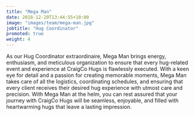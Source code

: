 ```yaml
---
title: "Mega Man"
date: 2018-12-20T13:44:55+10:00
image: "images/team/mega-man.jpg"
jobtitle: "Hug Coordinator"
promoted: true
weight: 4
---
```


As our Hug Coordinator extraordinaire, Mega Man brings energy, enthusiasm, and meticulous organization to ensure that every hug-related event and experience at CraigCo Hugs is flawlessly executed. With a keen eye for detail and a passion for creating memorable moments, Mega Man takes care of all the logistics, coordinating schedules, and ensuring that every client receives their desired hug experience with utmost care and precision. With Mega Man at the helm, you can rest assured that your journey with CraigCo Hugs will be seamless, enjoyable, and filled with heartwarming hugs that leave a lasting impression.
